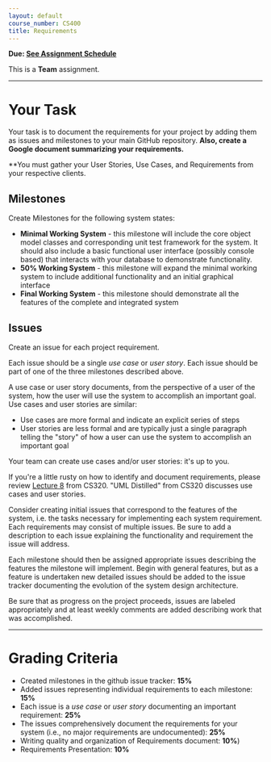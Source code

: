 ```yaml
---
layout: default
course_number: CS400
title: Requirements
---
```


**Due: [See Assignment Schedule](../schedule.html)**

This is a **Team** assignment.

--- --- --- --- --- --- --- --- --- --- --- --- --- --- --- --- --- --- --- --- --- --- --- ---



# Your Task

Your task is to document the requirements for your project by adding them as issues and milestones to your main GitHub repository.  **Also, create a Google document summarizing your requirements.**

**You must gather your User Stories, Use Cases, and Requirements from your respective clients.

## Milestones

Create Milestones for the following system states:

- **Minimal Working System** - this milestone will include the core object model classes and corresponding unit test framework for the system. It should also include a basic functional user interface (possibly console based) that interacts with your database to demonstrate functionality.
- **50% Working System** - this milestone will expand the minimal working system to include additional functionality and an initial graphical interface
- **Final Working System** - this milestone should demonstrate all the features of the complete and integrated system

## Issues

Create an issue for each project requirement.

Each issue should be a single *use case* or *user story*.  Each issue should be part of one of the three milestones described above.

A use case or user story documents, from the perspective of a user of the system, how the user will use the system to accomplish an important goal.  Use cases and user stories are similar:

* Use cases are more formal and indicate an explicit series of steps
* User stories are less formal and are typically just a single paragraph telling the "story" of how a user can use the system to accomplish an important goal

Your team can create use cases and/or user stories: it's up to you.

If you're a little rusty on how to identify and document requirements, please review [Lecture 8](https://ycpcs.github.io/cs320-spring2022/lectures/lecture08.html) from CS320.  "UML Distilled" from CS320 discusses use cases and user stories.

Consider creating initial issues that correspond to the features of the system, i.e. the tasks necessary for implementing each system requirement. Each requirements may consist of multiple issues. Be sure to add a description to each issue explaining the functionality and requirement the issue will address.

Each milestone should then be assigned appropriate issues describing the features the milestone will implement. Begin with general features, but as a feature is undertaken new detailed issues should be added to the issue tracker documenting the evolution of the system design architecture.

Be sure that as progress on the project proceeds, issues are labeled appropriately and at least weekly comments are added describing work that was accomplished.

--- --- --- --- --- --- --- --- --- --- --- --- --- --- --- --- --- --- --- --- --- --- --- ---



# Grading Criteria

- Created milestones in the github issue tracker: **15%**
- Added issues representing individual requirements to each milestone: **15%**
- Each issue is a *use case* or *user story* documenting an important requirement: **25%**
- The issues comprehensively document the requirements for your system (i.e., no major requirements are undocumented): **25%**
- Writing quality and organization of Requirements document: **10%**)
- Requirements Presentation: **10%**
 
